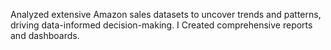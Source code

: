Analyzed extensive Amazon sales datasets to uncover trends and patterns, driving data-informed decision-making. I Created comprehensive reports and dashboards.
